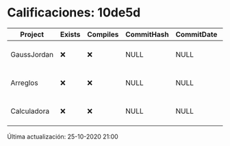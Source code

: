 # Calificaciones: 10de5d
|Project|Exists|Compiles|CommitHash|CommitDate|CheckDate|Comments|
|-|-|-|-|-|-|-|
|GaussJordan|❌|❌|NULL|NULL|25-10-2020 21:00:15|No se encontró el archivo en PracticasComputacionI/GaussJordan/GaussJordan.cpp|
|Arreglos|❌|❌|NULL|NULL|25-10-2020 21:00:13|No se encontró el archivo en PracticasComputacionI/Arreglos/Arreglos.cpp|
|Calculadora|❌|❌|NULL|NULL|25-10-2020 21:00:12|No se encontró el archivo en PracticasComputacionI/Calculadora/Calculadora.cpp|

Última actualización: 25-10-2020 21:00